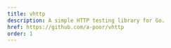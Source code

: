 ```yaml
---
title: vhttp
description: A simple HTTP testing library for Go.
href: https://github.com/a-poor/vhttp
order: 1
---
```

